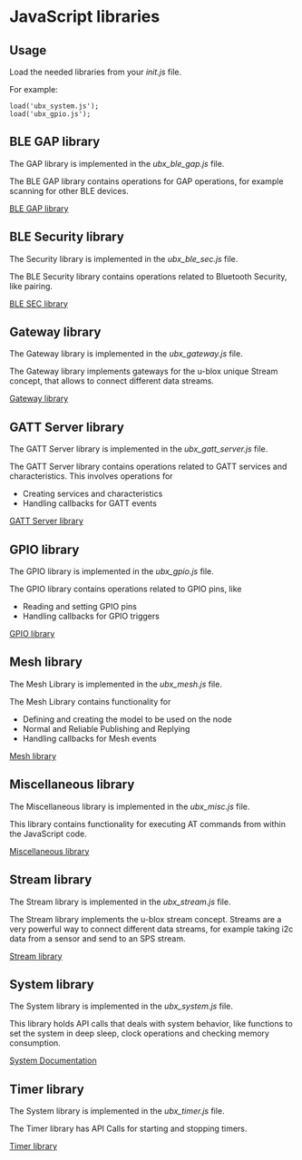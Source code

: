 # JavaScript libraries

## Usage

Load the needed libraries from your *init.js* file.

For example:

```
load('ubx_system.js');
load('ubx_gpio.js');
```


## BLE GAP library

The GAP library is implemented in the *ubx_ble_gap.js* file.

The BLE GAP library contains operations for GAP operations, for example
scanning for other BLE devices.

[BLE GAP library](ubx_ble_gap.md)

## BLE Security library

The Security library is implemented in the *ubx_ble_sec.js* file.

The BLE Security library contains operations related to Bluetooth Security, like pairing.

[BLE SEC library](ubx_ble_sec.md)

## Gateway library

The Gateway library is implemented in the *ubx_gateway.js* file.

The Gateway library implements gateways for the  u-blox unique Stream concept, that
allows to connect different data streams.

[Gateway library](ubx_gateway.md)

## GATT Server library

The GATT Server library is implemented in the *ubx_gatt_server.js* file.

The GATT Server library contains operations related to GATT services and characteristics.
This involves operations for

* Creating services and characteristics
* Handling callbacks for GATT events

[GATT Server library](ubx_gatt_server.md)

## GPIO library

The GPIO library is implemented in the *ubx_gpio.js* file.

The GPIO library contains operations related to GPIO pins, like

* Reading and setting GPIO pins
* Handling callbacks for GPIO triggers

[GPIO library](ubx_gpio.md)

## Mesh library

The Mesh Library is implemented in the *ubx_mesh.js* file.

The Mesh Library contains functionality for

* Defining and creating the model to be used on the node
* Normal and Reliable Publishing and Replying
* Handling callbacks for Mesh events

[Mesh library](ubx_mesh.md)

## Miscellaneous library

The Miscellaneous library is implemented in the *ubx_misc.js* file.

This library contains functionality for executing AT commands from within the
JavaScript code.

[Miscellaneous library](ubx_misc.md)

## Stream library

The Stream library is implemented in the *ubx_stream.js* file.

The Stream library implements the u-blox stream concept.
Streams are a very powerful way to connect different data streams,
for example taking i2c data from a sensor and send to an SPS stream.

[Stream library](ubx_stream.md)

## System library

The System library is implemented in the *ubx_system.js* file.

This library holds API calls that deals with system behavior, like functions
to set the system in deep sleep, clock operations and checking memory consumption.

[System Documentation](ubx_system.md)

## Timer library

The System library is implemented in the *ubx_timer.js* file.

The Timer library has API Calls for starting and stopping timers.

[Timer library](ubx_timer.md)











